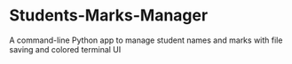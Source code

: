 # Students-Marks-Manager
A command-line Python app to manage student names and marks with file saving and colored terminal UI
